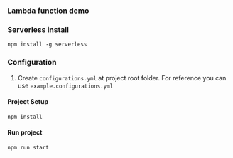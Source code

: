 ### Lambda function demo ####

### Serverless install

```
npm install -g serverless
```

### Configuration

1. Create `configurations.yml` at project root folder. For reference you can use `example.configurations.yml`


#### Project Setup
```
npm install
```

#### Run project
```
npm run start
```

